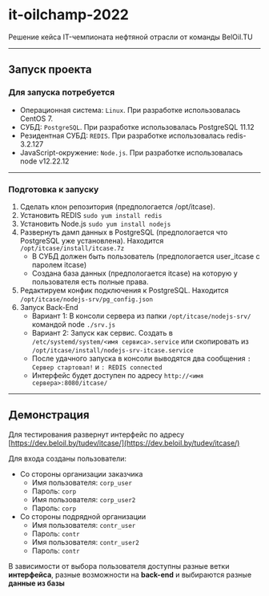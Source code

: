 # it-oilchamp-2022
Решение кейса IT-чемпионата нефтяной отрасли от команды BelOil.TU
____
## Запуск проекта
### Для запуска потребуется
* Операционная система: `Linux`. При разработке использовалась CentOS 7.
* СУБД: `PostgreSQL`. При разработке использовалась PostgreSQL 11.12
* Резидентная СУБД: `REDIS`. При разработке использовалась redis-3.2.127
* JavaScript-окружение: `Node.js`. При разработке использовалась node v12.22.12
____
### Подготовка к запуску
1. Сделать клон репозитория (предпологается /opt/itcase).  
2. Установить REDIS `sudo yum install redis`
2. Установить Node.js `sudo yum install nodejs`
3. Развернуть дамп данных в PostgreSQL (предпологается что PostgreSQL уже установлена). Находится `/opt/itcase/install/itcase.7z`
    * В СУБД должен быть пользователь (предпологается user_itcase с паролем itcase) 
    * Создана база данных (предпологается itcase) на которую у пользователя есть полные права.
4. Редактируем конфик подключения к PostgreSQL. Находится `/opt/itcase/nodejs-srv/pg_config.json`
5. Запуск Back-End 
    * Вариант 1: В консоли сервера из папки `/opt/itcase/nodejs-srv/` командой node `./srv.js`
    * Вариант 2: Запуск как сервис. Создать в `/etc/systemd/system/<имя сервиса>.service` или скопировать из `/opt/itcase/install/nodejs-srv-itcase.service`
    * После удачного запуска в консоли выводятся два сообщения `: Сервер стартовал!` и `: REDIS connected`
    * Интерфейс будет доступен по адресу `http://<имя сервера>:8080/itcase/`
____
## Демонстрация
Для тестирования развернут интерфейс по адресу [https://dev.beloil.by/tudev/itcase/](https://dev.beloil.by/tudev/itcase/)

Для входа созданы пользователи:
+ Со стороны организации заказчика
    - Имя пользователя: `corp_user`
    - Пароль: `corp`
    - Имя пользователя: `corp_user2`
    - Пароль: `corp`
+ Со стороны подрядной организации
    - Имя пользователя: `contr_user`
    - Пароль: `contr`
    - Имя пользователя: `contr_user2`
    - Пароль: `contr`

В зависимости от выбора пользователя доступны разные ветки **интерфейса**, разные возможности на **back-end** и выбираются разные **данные из базы**